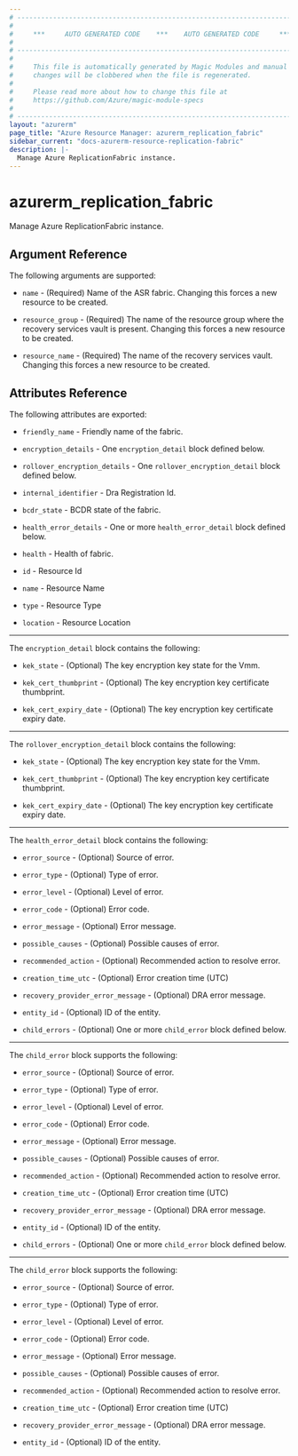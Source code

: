 ```yaml
---
# ----------------------------------------------------------------------------
#
#     ***     AUTO GENERATED CODE    ***    AUTO GENERATED CODE     ***
#
# ----------------------------------------------------------------------------
#
#     This file is automatically generated by Magic Modules and manual
#     changes will be clobbered when the file is regenerated.
#
#     Please read more about how to change this file at
#     https://github.com/Azure/magic-module-specs
#
# ----------------------------------------------------------------------------
layout: "azurerm"
page_title: "Azure Resource Manager: azurerm_replication_fabric"
sidebar_current: "docs-azurerm-resource-replication-fabric"
description: |-
  Manage Azure ReplicationFabric instance.
---
```


# azurerm_replication_fabric

Manage Azure ReplicationFabric instance.


## Argument Reference

The following arguments are supported:

* `name` - (Required) Name of the ASR fabric. Changing this forces a new resource to be created.

* `resource_group` - (Required) The name of the resource group where the recovery services vault is present. Changing this forces a new resource to be created.

* `resource_name` - (Required) The name of the recovery services vault. Changing this forces a new resource to be created.

## Attributes Reference

The following attributes are exported:

* `friendly_name` - Friendly name of the fabric.

* `encryption_details` - One `encryption_detail` block defined below.

* `rollover_encryption_details` - One `rollover_encryption_detail` block defined below.

* `internal_identifier` - Dra Registration Id.

* `bcdr_state` - BCDR state of the fabric.

* `health_error_details` - One or more `health_error_detail` block defined below.

* `health` - Health of fabric.

* `id` - Resource Id

* `name` - Resource Name

* `type` - Resource Type

* `location` - Resource Location


---

The `encryption_detail` block contains the following:

* `kek_state` - (Optional) The key encryption key state for the Vmm.

* `kek_cert_thumbprint` - (Optional) The key encryption key certificate thumbprint.

* `kek_cert_expiry_date` - (Optional) The key encryption key certificate expiry date.

---

The `rollover_encryption_detail` block contains the following:

* `kek_state` - (Optional) The key encryption key state for the Vmm.

* `kek_cert_thumbprint` - (Optional) The key encryption key certificate thumbprint.

* `kek_cert_expiry_date` - (Optional) The key encryption key certificate expiry date.

---

The `health_error_detail` block contains the following:

* `error_source` - (Optional) Source of error.

* `error_type` - (Optional) Type of error.

* `error_level` - (Optional) Level of error.

* `error_code` - (Optional) Error code.

* `error_message` - (Optional) Error message.

* `possible_causes` - (Optional) Possible causes of error.

* `recommended_action` - (Optional) Recommended action to resolve error.

* `creation_time_utc` - (Optional) Error creation time (UTC)

* `recovery_provider_error_message` - (Optional) DRA error message.

* `entity_id` - (Optional) ID of the entity.

* `child_errors` - (Optional) One or more `child_error` block defined below.


---

The `child_error` block supports the following:

* `error_source` - (Optional) Source of error.

* `error_type` - (Optional) Type of error.

* `error_level` - (Optional) Level of error.

* `error_code` - (Optional) Error code.

* `error_message` - (Optional) Error message.

* `possible_causes` - (Optional) Possible causes of error.

* `recommended_action` - (Optional) Recommended action to resolve error.

* `creation_time_utc` - (Optional) Error creation time (UTC)

* `recovery_provider_error_message` - (Optional) DRA error message.

* `entity_id` - (Optional) ID of the entity.

* `child_errors` - (Optional) One or more `child_error` block defined below.


---

The `child_error` block supports the following:

* `error_source` - (Optional) Source of error.

* `error_type` - (Optional) Type of error.

* `error_level` - (Optional) Level of error.

* `error_code` - (Optional) Error code.

* `error_message` - (Optional) Error message.

* `possible_causes` - (Optional) Possible causes of error.

* `recommended_action` - (Optional) Recommended action to resolve error.

* `creation_time_utc` - (Optional) Error creation time (UTC)

* `recovery_provider_error_message` - (Optional) DRA error message.

* `entity_id` - (Optional) ID of the entity.

